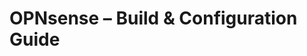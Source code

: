 # OPNsense – Build & Configuration Guide
<!-- FIXME: Install steps, VLANs, rules, VPN, IDS/IPS, backups. Added in Step 3. -->
